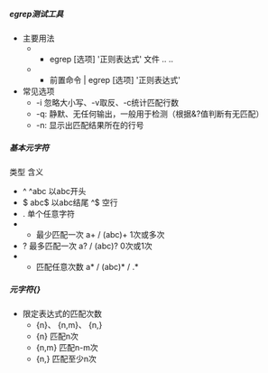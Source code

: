 ##### egrep测试工具
+ 主要用法
    - - egrep [选项] '正则表达式' 文件 .. ..
    - - 前置命令 | egrep [选项] '正则表达式'
+ 常见选项
    - -i 忽略大小写、-v取反、-c统计匹配行数
    - -q: 静默、无任何输出，一般用于检测（根据&?值判断有无匹配）
    - -n: 显示出匹配结果所在的行号
##### 基本元字符
  类型    含义
+  ^                      ^abc 以abc开头
+  $                      abc$ 以abc结尾
                          ^$   空行
+  .   单个任意字符
+  +   最少匹配一次         a+ /  (abc)+   1次或多次
+  ?   最多匹配一次         a? /  (abc)?   0次或1次
+  *   匹配任意次数         a* /  (abc)* /  .*  
##### 元字符{}
+ 限定表达式的匹配次数
    - {n}、 {n,m}、 {n,}
    - {n}       匹配n次
    - {n,m}     匹配n-m次
    - {n,}      匹配至少n次
